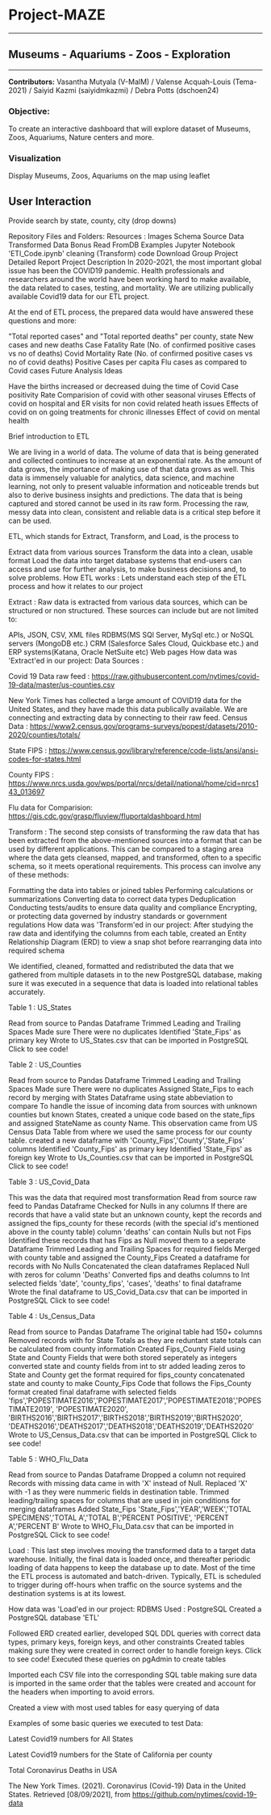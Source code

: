 # Project-MAZE

____________________________________________________

## Museums - Aquariums - Zoos - Exploration

___________________________________________________

**Contributors:** Vasantha Mutyala (V-MalM) / Valense Acquah-Louis (Tema-2021) / Saiyid Kazmi (saiyidmkazmi)  / Debra Potts (dschoen24)

### Objective: 
To create an interactive dashboard that will explore dataset of Museums, Zoos, Aquariums, Nature centers and more.

### Visualization
Display Museums, Zoos, Aquariums on the map using leaflet

## User Interaction
Provide search by state, county, city  (drop downs)



Repository Files and Folders:
Resources :
Images
Schema
Source Data
Transformed Data
Bonus Read FromDB Examples
Jupyter Notebook 'ETl_Code.ipynb' cleaning (Transform) code
Download Group Project Detailed Report
Project Description
In 2020-2021, the most important global issue has been the COVID19 pandemic. Health professionals and researchers around the world have been working hard to make available, the data related to cases, testing, and mortality. We are utilizing publically available Covid19 data for our ETL project.

At the end of ETL process, the prepared data would have answered these questions and more:

"Total reported cases" and "Total reported deaths" per county, state
New cases and new deaths
Case Fatality Rate (No. of confirmed positive cases vs no of deaths)
Covid Mortality Rate (No. of confirmed positive cases vs no of covid deaths)
Positive Cases per capita
Flu cases as compared to Covid cases
Future Analysis Ideas

Have the births increased or decreased duing the time of Covid
Case positivity Rate
Comparision of covid with other seasonal viruses
Effects of covid on hospital and ER visits for non covid related heath issues
Effects of covid on on going treatments for chronic illnesses
Effect of covid on mental health

Brief introduction to ETL

We are living in a world of data. The volume of data that is being generated and collected continues to increase at an exponential rate. As the amount of data grows, the importance of making use of that data grows as well. This data is immensely valuable for analytics, data science, and machine learning, not only to present valuable information and noticeable trends but also to derive business insights and predictions. The data that is being captured and stored cannot be used in its raw form. Processing the raw, messy data into clean, consistent and reliable data is a critical step before it can be used.

ETL, which stands for Extract, Transform, and Load, is the process to

Extract data from various sources
Transform the data into a clean, usable format
Load the data into target database systems that end-users can access and use for further analysis, to make business decisions and, to solve problems.
How ETL works : Lets understand each step of the ETL process and how it relates to our project

Extract :
Raw data is extracted from various data sources, which can be structured or non structured. These sources can include but are not limited to:

APIs, JSON, CSV, XML files
RDBMS(MS SQl Server, MySql etc.) or NoSQL servers (MongoDB etc.)
CRM (Salesforce Sales Cloud, Quickbase etc.) and ERP systems(Katana, Oracle NetSuite etc)
Web pages
How data was 'Extract'ed in our project:
Data Sources :

Covid 19 Data raw feed : https://raw.githubusercontent.com/nytimes/covid-19-data/master/us-counties.csv

New York Times has collected a large amount of COVID19 data for the United States, and they have made this data publically available. We are connecting and extracting data by connecting to their raw feed.
Census Data : https://www2.census.gov/programs-surveys/popest/datasets/2010-2020/counties/totals/

State FIPS : https://www.census.gov/library/reference/code-lists/ansi/ansi-codes-for-states.html

County FIPS : https://www.nrcs.usda.gov/wps/portal/nrcs/detail/national/home/cid=nrcs143_013697

Flu data for Comparision: https://gis.cdc.gov/grasp/fluview/fluportaldashboard.html

Transform :
The second step consists of transforming the raw data that has been extracted from the above-mentioned sources into a format that can be used by different applications. This can be compared to a staging area where the data gets cleansed, mapped, and transformed, often to a specific schema, so it meets operational requirements. This process can involve any of these methods:

Formatting the data into tables or joined tables
Performing calculations or summarizations
Converting data to correct data types
Deduplication
Conducting tests/audits to ensure data quality and compliance
Encrypting, or protecting data governed by industry standards or government regulations
How data was 'Transform'ed in our project:
After studying the raw data and identifying the columns from each table, created an Entity Relationship Diagram (ERD) to view a snap shot before rearranging data into required schema


We identified, cleaned, formatted and redistributed the data that we gathered from multiple datasets in to the new PostgreSQL database, making sure it was executed in a sequence that data is loaded into relational tables accurately.

Table 1 : US_States

Read from source to Pandas Dataframe
Trimmed Leading and Trailing Spaces
Made sure There were no duplicates
Identified 'State_Fips' as primary key
Wrote to US_States.csv that can be imported in PostgreSQL
Click to see code!

Table 2 : US_Counties

Read from source to Pandas Dataframe
Trimmed Leading and Trailing Spaces
Made sure There were no duplicates
Assigned State_Fips to each record by merging with States Dataframe using state abbeviation to compare
To handle the issue of incoming data from sources with unknown counties but known States, created a unique code based on the state_fips and assigned StateName as county Name. This observation came from US Census Data Table from where we used the same process for our county table.
created a new dataframe with 'County_Fips','County','State_Fips' columns
Identified 'County_Fips' as primary key
Identified 'State_Fips' as foreign key
Wrote to Us_Counties.csv that can be imported in PostgreSQL
Click to see code!

Table 3 : US_Covid_Data

This was the data that required most transformation
Read from source raw feed to Pandas Dataframe
Checked for Nulls in any columns
If there are records that have a valid state but an unknown county, kept the records and assigned the fips_county for these records (with the special id's mentioned above in the county table)
column 'deaths' can contain Nulls but not Fips
Identified these records that has Fips as Null
moved them to a seperate Dataframe
Trimmed Leading and Trailing Spaces for required fields
Merged with county table and assigned the County_Fips
Created a dataframe for records with No Nulls
Concatenated the clean dataframes
Replaced Null with zeros for column 'Deaths'
Converted fips and deaths columns to Int
selected fields 'date', 'county_fips', 'cases', 'deaths' to final dataframe
Wrote the final dataframe to US_Covid_Data.csv that can be imported in PostgreSQL
Click to see code!

Table 4 : Us_Census_Data

Read from source to Pandas Dataframe
The original table had 150+ columns
Removed records with for State Totals as they are reduntant
state totals can be calculated from county information
Created Fips_County Field using State and County Fields that were both stored seperately as integers
converted state and county fields from int to str
added leading zeros to State and County get the format required for fips_county
concatenated state and county to make County_Fips Code that follows the Fips_County format
created final dataframe with selected fields
'fips','POPESTIMATE2016','POPESTIMATE2017','POPESTIMATE2018','POPESTIMATE2019', 'POPESTIMATE2020', 'BIRTHS2016','BIRTHS2017','BIRTHS2018','BIRTHS2019','BIRTHS2020', 'DEATHS2016','DEATHS2017','DEATHS2018','DEATHS2019','DEATHS2020'
Wrote to US_Census_Data.csv that can be imported in PostgreSQL
Click to see code!

Table 5 : WHO_Flu_Data

Read from source to Pandas Dataframe
Dropped a column not required
Records with missing data came in with 'X' instead of Null. Replaced 'X' with -1 as they were nummeric fields in destination table.
Trimmed leading/trailing spaces for columns that are used in join conditions for merging dataframes
Added State_Fips
'State_Fips','YEAR','WEEK','TOTAL SPECIMENS','TOTAL A','TOTAL B','PERCENT POSITIVE', 'PERCENT A','PERCENT B'
Wrote to WHO_Flu_Data.csv that can be imported in PostgreSQL
Click to see code!

Load :
This last step involves moving the transformed data to a target data warehouse. Initially, the final data is loaded once, and thereafter periodic loading of data happens to keep the database up to date. Most of the time the ETL process is automated and batch-driven. Typically, ETL is scheduled to trigger during off-hours when traffic on the source systems and the destination systems is at its lowest.

How data was 'Load'ed in our project:
RDBMS Used : PostgreSQL
Created a PostgreSQL database 'ETL'

Followed ERD created earlier, developed SQL DDL queries with correct data types, primary keys, foreign keys, and other constraints
Created tables making sure they were created in correct order to handle foreign keys.
Click to see code!
Executed these queries on pgAdmin to create tables


Imported each CSV file into the corresponding SQL table making sure data is imported in the same order that the tables were created and account for the headers when importing to avoid errors.


Created a view with most used tables for easy querying of data


Examples of some basic queries we executed to test Data:

Latest Covid19 numbers for All States


Latest Covid19 numbers for the State of California per county


Total Coronavirus Deaths in USA



The New York Times. (2021). Coronavirus (Covid-19) Data in the United States. Retrieved [08/09/2021], from https://github.com/nytimes/covid-19-data
